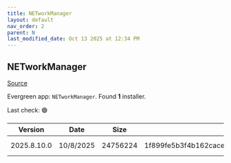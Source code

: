 ```yaml
---
title: NETworkManager
layout: default
nav_order: 2
parent: N
last_modified_date: Oct 13 2025 at 12:34 PM
---
```


## NETworkManager

[Source](https://github.com/BornToBeRoot/NETworkManager)

Evergreen app: `NETworkManager`. Found **1** installer.

Last check: 🟢

| Version     | Date      | Size     | Sha256                                                           | Architecture | InstallerType | Type | URI                                                                                                                                                                                                                                    |
| ----------- | --------- | -------- | ---------------------------------------------------------------- | ------------ | ------------- | ---- | -------------------------------------------------------------------------------------------------------------------------------------------------------------------------------------------------------------------------------------- |
| 2025.8.10.0 | 10/8/2025 | 24756224 | 1f899fe5b3f4b162caced4e933b3033734995d5ca6ad95f6bace5bb5ab63a6ac | x86          | Default       | msi  | [https://github.com/BornToBeRoot/NETworkManager/releases/download/2025.8.10.0/NETworkManager_2025.8.10.0_Setup.msi](https://github.com/BornToBeRoot/NETworkManager/releases/download/2025.8.10.0/NETworkManager_2025.8.10.0_Setup.msi) |

